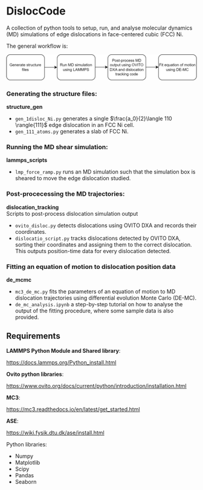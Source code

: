 # DislocCode
A collection of python tools to setup, run, and analyse molecular dynamics (MD) simulations of edge dislocations in face-centered cubic (FCC) Ni.

The general workflow is:

![](general_method.png)

### Generating the structure files:  
**structure_gen**[](./structure_gen/)
- `gen_1disloc_Ni.py` generates a single $\frac{a_0}{2}\langle 110 \rangle{111}$ edge dislocation in an FCC Ni cell.
- `gen_111_atoms.py` generates a slab of FCC Ni.  

### Running the MD shear simulation:  
**lammps_scripts[](./lammps_scripts/)**  
- `lmp_force_ramp.py` runs an MD simulation such that the simulation box is sheared to move the edge dislocation studied.  

### Post-procecessing the MD trajectories:  
**dislocation_tracking[](./dislocation_tracking/)**  
Scripts to post-process dislocation simulation output  
- `ovito_disloc.py` detects dislocations using OVITO DXA and records their coordinates.  
- `dislocatio_script.py` tracks dislocations detected by OVITO DXA, sorting their coordinates and assigning them to the correct dislocation. This outputs position-time data for every dislocation detected.  

### Fitting an equation of motion to dislocation position data
**de_mcmc[](./de_mcmc/)**  
- `mc3_de_mc.py` fits the parameters of an equation of motion to MD dislocation trajectories using differential evolution Monte Carlo (DE-MC).   
- `de_mc_analysis.ipynb` a step-by-step tutorial on how to analyse the output of the fitting procedure, where some sample data is also provided. 

## Requirements 
**LAMMPS Python Module and Shared library**:

https://docs.lammps.org/Python_install.html

**Ovito python libraries**:

https://www.ovito.org/docs/current/python/introduction/installation.html

**MC3**:

https://mc3.readthedocs.io/en/latest/get_started.html

**ASE**:

https://wiki.fysik.dtu.dk/ase/install.html

Python libraries:
- Numpy
- Matplotlib
- Scipy
- Pandas
- Seaborn
